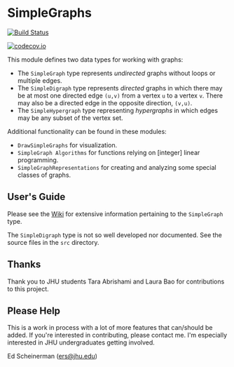 


#  SimpleGraphs

[![Build Status](https://travis-ci.org/scheinerman/SimpleGraphs.jl.svg?branch=master)](https://travis-ci.org/scheinerman/SimpleGraphs.jl)


[![codecov.io](http://codecov.io/github/scheinerman/SimpleGraphs.jl/coverage.svg?branch=master)](http://codecov.io/github/scheinerman/SimpleGraphs.jl?branch=master)




This module defines two data types for working with graphs:

+ The `SimpleGraph` type represents *undirected* graphs without loops
  or multiple edges.
+ The `SimpleDigraph` type represents *directed* graphs in which there
  may be at most one directed edge `(u,v)` from a vertex `u` to a
  vertex `v`. There may also be a directed edge in the opposite
  direction, `(v,u)`.
+ The `SimpleHypergraph` type representing *hypergraphs* in which 
  edges may be any subset of the vertex set.


Additional functionality can be found in these modules:
+ `DrawSimpleGraphs` for visualization.
+ `SimpleGraph Algorithms` for functions relying on [integer] linear programming.
+ `SimpleGraphRepresentations` for creating and analyzing some special
classes of graphs.


## User's Guide

Please see the [Wiki](https://github.com/scheinerman/SimpleGraphs.jl/wiki) for
extensive information pertaining to the `SimpleGraph` type.

The `SimpleDigraph` type is not so well developed nor documented. See the
source files in the `src` directory.

## Thanks

Thank you to JHU students Tara Abrishami and Laura Bao for contributions
to this project.


## Please Help

This is a work in process with a lot of more features that
can/should be added. If you're interested in contributing, please
contact me. I'm especially interested in JHU undergraduates getting
involved.



Ed Scheinerman (ers@jhu.edu)
